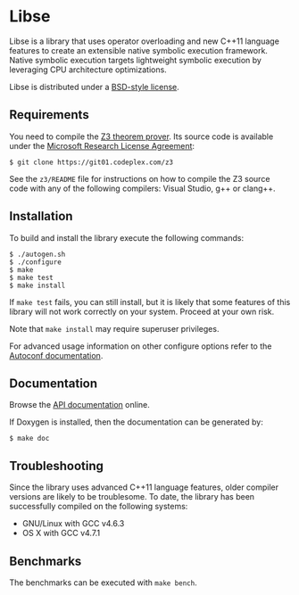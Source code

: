 # Libse

Libse is a library that uses operator overloading and new C++11 language
features to create an extensible native symbolic execution framework.
Native symbolic execution targets lightweight symbolic execution by
leveraging CPU architecture optimizations.

Libse is distributed under a [BSD-style license][bsd-license].

[bsd-license]: https://raw.github.com/ahorn/libse/master/LICENSE

## Requirements

You need to compile the [Z3 theorem prover][z3]. Its source code is available
under the [Microsoft Research License Agreement][msr-la]:

    $ git clone https://git01.codeplex.com/z3

See the `z3/README` file for instructions on how to compile the Z3 source code
with any of the following compilers: Visual Studio, g++ or clang++.

[z3]: http://z3.codeplex.com/
[msr-la]: http://z3.codeplex.com/license

## Installation

To build and install the library execute the following commands:

    $ ./autogen.sh
    $ ./configure
    $ make
    $ make test
    $ make install

If `make test` fails, you can still install, but it is likely that some
features of this library will not work correctly on your system.
Proceed at your own risk.

Note that `make install` may require superuser privileges.

For advanced usage information on other configure options refer to the
[Autoconf documentation][autoconf].

[autoconf]: http://www.gnu.org/software/autoconf/

## Documentation

Browse the [API documentation][api] online.

If Doxygen is installed, then the documentation can be generated by:

    $ make doc

[api]: http://ahorn.github.com/libse/

## Troubleshooting

Since the library uses advanced C++11 language features, older compiler
versions are likely to be troublesome. To date, the library has been
successfully compiled on the following systems:

* GNU/Linux with GCC v4.6.3
* OS X with GCC v4.7.1

## Benchmarks

The benchmarks can be executed with `make bench`.
